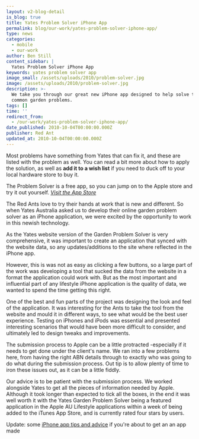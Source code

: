 ```yaml
---
layout: v2-blog-detail
is_blog: true
title: Yates Problem Solver iPhone App
permalink: blog/our-work/yates-problem-solver-iphone-app/
type: news
categories:
  - mobile
  - our-work
author: Ben Still
content_sidebar: |
  Yates Problem Solver iPhone App
keywords: yates problem solver app
image_small: /assets/uploads/2010/problem-solver.jpg
image: /assets/uploads/2010/problem-solver.jpg
description: >-
  We take you through our great new iPhone app designed to help solve those
  common garden problems.
tags: []
time: ''
redirect_from:
  - /our-work/yates-problem-solver-iphone-app/
date_published: 2010-10-04T00:00:00.000Z
publisher: Red Ant
updated_at: 2010-10-04T00:00:00.000Z
---
```


Most problems have something from Yates that can fix it, and these are listed with the problem as well. You can read a bit more about how to apply the solution, as well as **add it to a wish list** if you need to duck off to your local hardware store to buy it.

The Problem Solver is a free app, so you can jump on to the Apple store and try it out yourself. *[Visit the App Store](http://itunes.apple.com/au/app/yates-garden-problem-solver/id388924198?mt=8)*

The Red Ants love to try their hands at work that is new and different. So when Yates Australia asked us to develop their online garden problem solver as an iPhone application, we were excited by the opportunity to work in this newish technology.

As the Yates website version of the Garden Problem Solver is very comprehensive, it was important to create an application that synced with the website data, so any updates/additions to the site where reflected in the iPhone app.

However, this is was not as easy as clicking a few buttons, so a large part of the work was developing a tool that sucked the data from the website in a format the application could work with. But as the most important and influential part of any lifestyle iPhone application is the quality of data, we wanted to spend the time getting this right.

One of the best and fun parts of the project was designing the look and feel of the application. It was interesting for the Ants to take the tool from the website and mould it in different ways, to see what would be the best user experience. Testing on iPhones and iPods was essential and presented interesting scenarios that would have been more difficult to consider, and ultimately led to design tweaks and improvements.

The submission process to Apple can be a little protracted -especially if it needs to get done under the client's name. We ran into a few problems here, from having the right ABN details through to exactly who was going to do what during the submission process. Out tip is to allow plenty of time to iron these issues out, as it can be a little fiddly.

Our advice is to be patient with the submission process. We worked alongside Yates to get all the pieces of information needed by Apple. Although it took longer than expected to tick all the boxes, in the end it was well worth it with the Yates Garden Problem Solver being a featured application in the Apple AU Lifestyle applications within a week of being added to the iTunes App Store, and is currently rated four stars by users.

Update: some [iPhone app tips and advice](/mobile/id-like-an-iphone-app-ten-things-to-look-out-for/) if you're about to get an an app made
